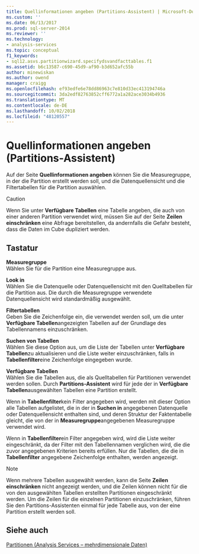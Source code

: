 ```yaml
---
title: Quellinformationen angeben (Partitions-Assistent) | Microsoft-Dokumentation
ms.custom: ''
ms.date: 06/13/2017
ms.prod: sql-server-2014
ms.reviewer: ''
ms.technology:
- analysis-services
ms.topic: conceptual
f1_keywords:
- sql12.asvs.partitionwizard.specifydsvandfacttables.f1
ms.assetid: b6c13587-c690-45d9-af90-b3d652afc55b
author: minewiskan
ms.author: owend
manager: craigg
ms.openlocfilehash: ef93edfe6e78dd86963c7e810d33ec413194746a
ms.sourcegitcommit: 3da2edf82763852cff6772a1a282ace3034b4936
ms.translationtype: MT
ms.contentlocale: de-DE
ms.lasthandoff: 10/02/2018
ms.locfileid: "48120557"
---
```

# <a name="specify-source-information-partition-wizard"></a>Quellinformationen angeben (Partitions-Assistent)
  Auf der Seite **Quellinformationen angeben** können Sie die Measuregruppe, in der die Partition erstellt werden soll, und die Datenquellensicht und die Filtertabellen für die Partition auswählen.  
  
> [!CAUTION]  
>  Wenn Sie unter **Verfügbare Tabellen** eine Tabelle angeben, die auch von einer anderen Partition verwendet wird, müssen Sie auf der Seite **Zeilen einschränken** eine Abfrage bereitstellen, da andernfalls die Gefahr besteht, dass die Daten im Cube dupliziert werden.  
  
## <a name="options"></a>Tastatur  
 **Measuregruppe**  
 Wählen Sie für die Partition eine Measuregruppe aus.  
  
 **Look in**  
 Wählen Sie die Datenquelle oder Datenquellensicht mit den Quelltabellen für die Partition aus. Die durch die Measuregruppe verwendete Datenquellensicht wird standardmäßig ausgewählt.  
  
 **Filtertabellen**  
 Geben Sie die Zeichenfolge ein, die verwendet werden soll, um die unter **Verfügbare Tabellen**angezeigten Tabellen auf der Grundlage des Tabellennamens einzuschränken.  
  
 **Suchen von Tabellen**  
 Wählen Sie diese Option aus, um die Liste der Tabellen unter **Verfügbare Tabellen**zu aktualisieren und die Liste weiter einzuschränken, falls in **Tabellenfilter**eine Zeichenfolge eingegeben wurde.  
  
 **Verfügbare Tabellen**  
 Wählen Sie die Tabellen aus, die als Quelltabellen für Partitionen verwendet werden sollen. Durch **Partitions-Assistent** wird für jede der in **Verfügbare Tabellen**ausgewählten Tabellen eine Partition erstellt.  
  
 Wenn in **Tabellenfilter**kein Filter angegeben wird, werden mit dieser Option alle Tabellen aufgelistet, die in der in **Suchen in** angegebenen Datenquelle oder Datenquellensicht enthalten sind, und deren Struktur der Faktentabelle gleicht, die von der in **Measuregruppe**angegebenen Measuregruppe verwendet wird.  
  
 Wenn in **Tabellenfilter**ein Filter angegeben wird, wird die Liste weiter eingeschränkt, da der Filter mit den Tabellennamen verglichen wird, die die zuvor angegebenen Kriterien bereits erfüllen. Nur die Tabellen, die die in **Tabellenfilter** angegebene Zeichenfolge enthalten, werden angezeigt.  
  
> [!NOTE]  
>  Wenn mehrere Tabellen ausgewählt werden, kann die Seite **Zeilen einschränken** nicht angezeigt werden, und die Zeilen können nicht für die von den ausgewählten Tabellen erstellten Partitionen eingeschränkt werden. Um die Zeilen für die einzelnen Partitionen einzuschränken, führen Sie den Partitions-Assistenten einmal für jede Tabelle aus, von der eine Partition erstellt werden soll.  
  
## <a name="see-also"></a>Siehe auch  
 [Partitionen &#40;Analysis Services – mehrdimensionale Daten&#41;](multidimensional-models-olap-logical-cube-objects/partitions-analysis-services-multidimensional-data.md)  
  
  
